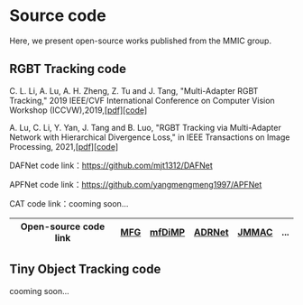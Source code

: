 # Source code
Here, we present open-source works published from the MMIC group.

## RGBT Tracking code

C. L. Li, A. Lu, A. H. Zheng, Z. Tu and J. Tang, "Multi-Adapter RGBT Tracking," 2019 IEEE/CVF International Conference on Computer Vision Workshop (ICCVW),2019,[[pdf]](https://ieeexplore.ieee.org/document/9022360)[[code]](https://github.com/Alexadlu)

A. Lu, C. Li, Y. Yan, J. Tang and B. Luo, "RGBT Tracking via Multi-Adapter Network with Hierarchical Divergence Loss," in IEEE Transactions on Image Processing, 2021,[[pdf]](https://ieeexplore.ieee.org/document/9454275)[[code]](https://github.com/Alexadlu)

DAFNet
code link：https://github.com/mjt1312/DAFNet

APFNet 
code link：https://github.com/yangmengmeng1997/APFNet

CAT
code link：cooming soon...

| Open-source code link |[MFG](https://github.com/hyzcn/MFG_RGBT_Tracking_PyTorch)| [mfDiMP](https://github.com/zhanglichao/end2end_rgbt_tracking) |[ADRNet](https://github.com/zhang-pengyu/ADRNet) |[JMMAC](https://github.com/zhang-pengyu/JMMAC)|...|
| ------------- | ------------- | ------------- | ------------- |------------- |------------- |


## Tiny Object Tracking code
cooming soon...
